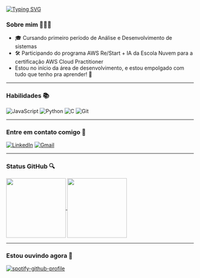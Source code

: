 [![Typing SVG](https://readme-typing-svg.demolab.com?font=Tektur&pause=1000&color=1122F7&background=ECFAFF&center=true&vCenter=true&width=435&lines=Ol%C3%A1%2C+seja+bem+vindo(a)+ao+meu+perfil+%F0%9F%99%82)](https://git.io/typing-svg)


### Sobre mim 👩🏻‍💻

  - 🎓 Cursando primeiro período de Análise e Desenvolvimento de sistemas
  - 🛠️ Participando do programa AWS Re/Start + IA da Escola Nuvem para a certificação AWS Cloud Practitioner
  - Estou no início da área de desenvolvimento, e estou empolgado com tudo que tenho pra aprender! 📖
 
---
### Habilidades 📚
![JavaScript](https://img.shields.io/badge/javascript-%23323330.svg?style=for-the-badge&logo=javascript&logoColor=%23F7DF1E)
![Python](https://img.shields.io/badge/python-3670A0?style=for-the-badge&logo=python&logoColor=ffdd54)
![C](https://img.shields.io/badge/C-00599C?style=for-the-badge&logo=c&logoColor=white)
![Git](https://img.shields.io/badge/GIT-E44C30?style=for-the-badge&logo=git&logoColor=white)


---
### Entre em contato comigo 📲
[![LinkedIn](https://img.shields.io/badge/LinkedIn-0077B5?style=for-the-badge&logo=linkedin&logoColor=white)](https://www.linkedin.com/in/albert-andy/)
[![Gmail](https://img.shields.io/badge/Gmail-333333?style=for-the-badge&logo=gmail&logoColor=red)](mailto:albertandytco@gmail.com)

---
### Status GitHub 🔍

<a href="https://github.com/albertandytco/github-readme-stats">
  <img height="160em" align="center" src="https://github-readme-stats.vercel.app/api?username=albertandytco&count_public=true&show_icons=true&theme=black" />
</a>

<a href="https://github.com/samduartdev/github-readme-stats">
  <img height="160em"  align="center" src="https://github-readme-stats.vercel.app/api/top-langs/?username=albertandytco&count_public=true&&hide=Jupyter&layout=compact&theme=black" />
</a>

---
### Estou ouvindo agora 🎵
[![spotify-github-profile](https://spotify-github-profile.kittinanx.com/api/view?uid=21xbpkwcjbj4geuicsuynxn6y&cover_image=true&theme=novatorem&show_offline=false&background_color=121212&interchange=false&bar_color=53b14f&bar_color_cover=false)](https://spotify-github-profile.kittinanx.com/api/view?uid=21xbpkwcjbj4geuicsuynxn6y&redirect=true)

